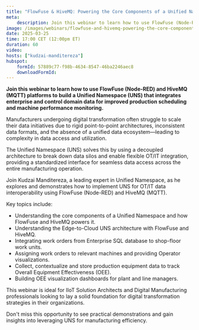 ```yaml
---
title: "FlowFuse & HiveMQ: Powering the Core Components of a Unified Namespace"
meta:
    description: Join this webinar to learn how to use FlowFuse (Node-RED) and HiveMQ (MQTT) platforms to build a Unified Namespace (UNS) that integrates enterprise and control domain data for improved production scheduling and machine performance monitoring.
image: /images/webinars/flowfuse-and-hivemq-powering-the-core-components-of-a-unified-namespace.jpg
date: 2025-03-25
time: 17:00 CET (12:00pm ET) 
duration: 60
video: 
hosts: ["kudzai-manditereza"]
hubspot:
    formId: 57889c77-f98b-4634-8547-46ba2246aec8
    downloadFormId:
---
```


**Join this webinar to learn how to use FlowFuse (Node-RED) and HiveMQ (MQTT) platforms to build a Unified Namespace (UNS) that integrates enterprise and control domain data for improved production scheduling and machine performance monitoring.**

<!--more-->

Manufacturers undergoing digital transformation often struggle to scale their data initiatives due to rigid point-to-point architectures, inconsistent data formats, and the absence of a unified data ecosystem—leading to complexity in data access and utilization.

The Unified Namespace (UNS) solves this by using a decoupled architecture to break down data silos and enable flexible OT/IT integration, providing a standardized interface for seamless data access across the entire manufacturing operation.

Join Kudzai Manditereza, a leading expert in Unified Namespace, as he explores and demonstrates how to implement UNS for OT/IT data interoperability using FlowFuse (Node-RED) and HiveMQ (MQTT).

Key topics include:
- Understanding the core components of a Unified Namespace and how FlowFuse and HiveMQ powers it.
- Understanding the Edge-to-Cloud UNS architecture with FlowFuse and HiveMQ.
- Integrating work orders from Enterprise SQL database to shop-floor work units.
- Assigning work orders to relevant machines and providing Operator visualizations.
- Collect, contextualize and store production equipment data to track Overall Equipment Effectiveness (OEE).
- Building OEE visualization dashboards for plant and line managers.

This webinar is ideal for IIoT Solution Architects and Digital Manufacturing professionals looking to lay a solid foundation for digital transformation strategies in their organizations. 

Don't miss this opportunity to see practical demonstrations and gain insights into leveraging UNS for manufacturing efficiency.